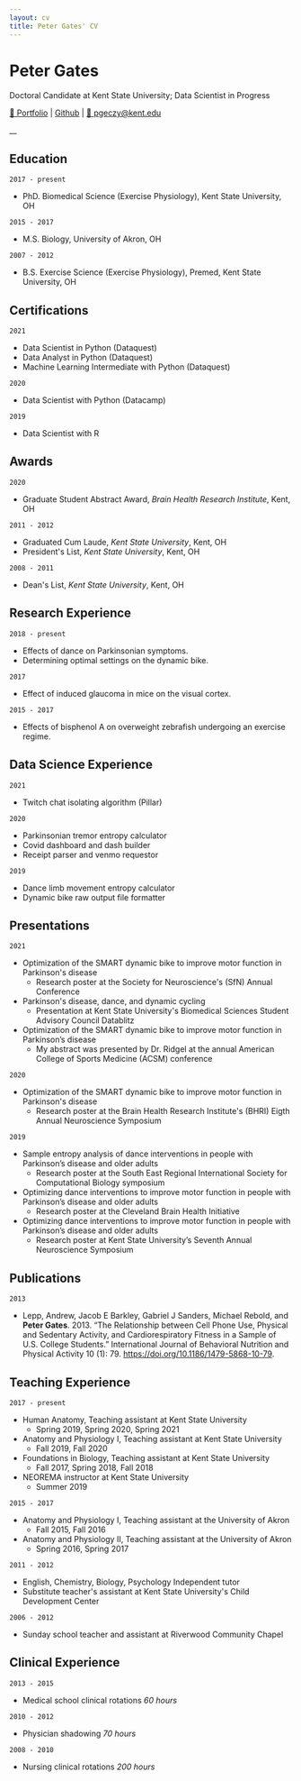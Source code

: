 ```yaml
---
layout: cv
title: Peter Gates' CV
---
```

# Peter Gates
Doctoral Candidate at Kent State University; 
Data Scientist in Progress

<div id="webaddress">
    <a href="https://portfolio.peti.work"> &#128194; Portfolio</a>
  | <a href="https://github.com/pomkos/toc">Github</a>
  | <a href="mailto:pgeczy@kent.edu"> 📧 pgeczy@kent.edu</a>
</div>

__

## Education

`2017 - present`
- PhD. Biomedical Science (Exercise Physiology), Kent State University, OH

`2015 - 2017`
- M.S. Biology, University of Akron, OH

`2007 - 2012`
- B.S. Exercise Science (Exercise Physiology), Premed, Kent State University, OH

## Certifications
`2021`
- Data Scientist in Python (Dataquest)
- Data Analyst in Python (Dataquest)
- Machine Learning Intermediate with Python (Dataquest)

`2020`
- Data Scientist with Python (Datacamp)

`2019`
- Data Scientist with R

## Awards
`2020`
- Graduate Student Abstract Award, *Brain Health Research Institute*, Kent, OH

`2011 - 2012`
- Graduated Cum Laude, *Kent State University*, Kent, OH
- President's List, *Kent State University*, Kent, OH

`2008 - 2011`
- Dean's List, *Kent State University*, Kent, OH

## Research Experience

`2018 - present`
- Effects of dance on Parkinsonian symptoms. 
- Determining optimal settings on the dynamic bike.

`2017`
- Effect of induced glaucoma in mice on the visual cortex.

`2015 - 2017`
- Effects of bisphenol A on overweight zebrafish undergoing an exercise regime.

## Data Science Experience
`2021`
- Twitch chat isolating algorithm (Pillar)

`2020`
- Parkinsonian tremor entropy calculator
- Covid dashboard and dash builder
- Receipt parser and venmo requestor

`2019`
- Dance limb movement entropy calculator
- Dynamic bike raw output file formatter

## Presentations

`2021`
- Optimization of the SMART dynamic bike to improve motor function in Parkinson's disease
  - Research poster at the Society for Neuroscience's (SfN) Annual Conference
- Parkinson's disease, dance, and dynamic cycling
  - Presentation at Kent State University's Biomedical Sciences Student Advisory Council Datablitz
- Optimization of the SMART dynamic bike to improve motor function in Parkinson’s
disease
    - My abstract was presented by Dr. Ridgel at the annual American College of Sports Medicine (ACSM) conference

`2020`
- Optimization of the SMART dynamic bike to improve motor function in Parkinson's disease
  - Research poster at the Brain Health Research Institute's (BHRI) Eigth Annual Neuroscience Symposium

`2019`
- Sample entropy analysis of dance interventions in people with Parkinson’s disease and older adults
  - Research poster at the South East Regional International Society for Computational Biology symposium
- Optimizing dance interventions to improve motor function in people with Parkinson’s disease and older adults
  - Research poster at the Cleveland Brain Health Initiative
- Optimizing dance interventions to improve motor function in people with Parkinson’s disease and older adults
  - Research poster at Kent State University’s Seventh Annual Neuroscience Symposium

## Publications

`2013`
- Lepp, Andrew, Jacob E Barkley, Gabriel J Sanders, Michael Rebold, and __Peter Gates__. 2013. “The Relationship between Cell Phone Use, Physical and Sedentary Activity, and Cardiorespiratory Fitness in a Sample of U.S. College Students.” International Journal of Behavioral Nutrition and Physical Activity 10 (1): 79. https://doi.org/10.1186/1479-5868-10-79.

## Teaching Experience

`2017 - present`
- Human Anatomy, Teaching assistant at Kent State University 
    - Spring 2019, Spring 2020, Spring 2021
- Anatomy and Physiology I, Teaching assistant at Kent State University 
    - Fall 2019, Fall 2020
- Foundations in Biology, Teaching assistant at Kent State University 
    -  Fall 2017, Spring 2018, Fall 2018
- NEOREMA instructor at Kent State University 
    - Summer 2019

`2015 - 2017`
- Anatomy and Physiology I, Teaching assistant at the University of Akron 
    - Fall 2015, Fall 2016
- Anatomy and Physiology II, Teaching assistant at the University of Akron 
    - Spring 2016, Spring 2017

`2011 - 2012`
- English, Chemistry, Biology, Psychology Independent tutor
- Substitute teacher's assistant at Kent State University's Child Development Center

`2006 - 2012`
- Sunday school teacher and assistant at Riverwood Community Chapel

## Clinical Experience
`2013 - 2015`
- Medical school clinical rotations *60 hours*

`2010 - 2012`
- Physician shadowing *70 hours*

`2008 - 2010`
- Nursing clinical rotations *200 hours*

<!---
-- #### Footer

Last updated: April, 2021
-->
